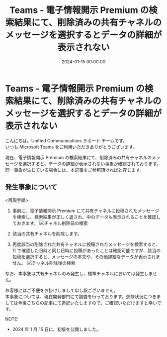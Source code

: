﻿---
title: Teams - 電子情報開示 Premium の検索結果にて、削除済みの共有チャネルのメッセージを選択するとデータの詳細が表示されない
date: 2024-01-15 00:00:00
tags:
  - Teams
  - Information
---

# Teams - 電子情報開示 Premium の検索結果にて、削除済みの共有チャネルのメッセージを選択するとデータの詳細が表示されない

こんにちは。Unified Communications サポート チームです。  
いつも Microsoft Teams をご利用いただきありがとうございます。  

現在、電子情報開示 Premium の検索結果にて、削除済みの共有チャネルのメッセージを選択すると、データの詳細が表示されない事象が確認されております。
同一事象が生じている場合には、本記事をご参照頂ければと存じます。

## 発生事象について
<再現手順>
1) 事前に、電子情報開示 Premium にて共有チャネルに投稿されたメッセージを検索し、検索結果が正しく返され、中のデータも表示されることを確認しておきます。
![チャネル削除前の検索](./BeforeDeletion.png)

2) 該当の共有チャネルを削除します。
3) 再度該当の削除された共有チャネルに投稿されたメッセージを検索すると、1) で確認した日時と同じ日時に投稿があったことは確認可能ですが、該当の投稿を選択すると、メッセージの本文や、その他詳細なデータが表示されません。 
![チャネル削除後の検索](./AfterSearch.png)

なお、本事象は共有チャネルのみ発生し、標準チャネルにおいては発生しません。

お客様にはご不便をお掛けしまして申し訳ございません。  
本事象については、現在開発部門にて調査を行っております。進捗状況につきましては今後こちらの記事にて追記いたしますので、ご確認いただけますと幸いです。  

NOTE:  
- 2024 年 1 月 15 日に、初版を公開しました。

